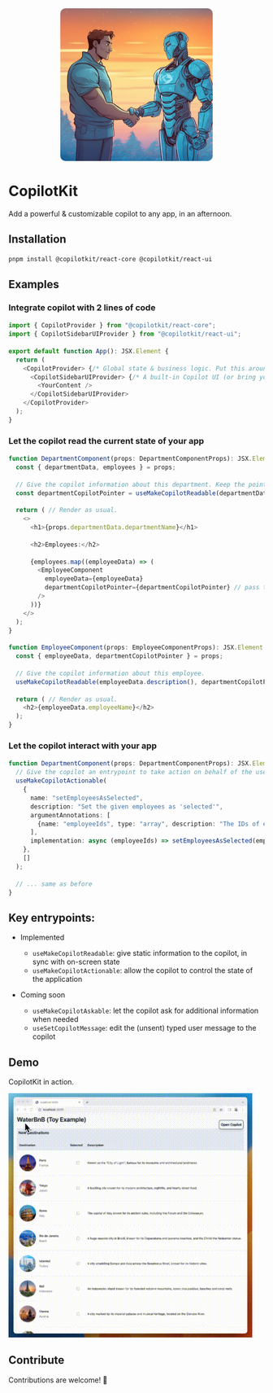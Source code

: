 <div align="center">
  <img src="./assets/banner.png" width="300" style="border-radius: 10px;">
</div>

# CopilotKit

Add a powerful & customizable copilot to any app, in an afternoon.

## Installation

```bash
pnpm install @copilotkit/react-core @copilotkit/react-ui
```

## Examples


### Integrate copilot with 2 lines of code

```typescript
import { CopilotProvider } from "@copilotkit/react-core";
import { CopilotSidebarUIProvider } from "@copilotkit/react-ui";

export default function App(): JSX.Element {
  return (
    <CopilotProvider> {/* Global state & business logic. Put this around the entire app */}
      <CopilotSidebarUIProvider> {/* A built-in Copilot UI (or bring your own UI). Put this around the entire app, or around individual pages. */}
        <YourContent />
      </CopilotSidebarUIProvider>
    </CopilotProvider>
  );
}
```

### Let the copilot read the current state of your app

```typescript
function DepartmentComponent(props: DepartmentComponentProps): JSX.Element {
  const { departmentData, employees } = props;

  // Give the copilot information about this department. Keep the pointer, to easily associate employees w departments.
  const departmentCopilotPointer = useMakeCopilotReadable(departmentData.description());

  return ( // Render as usual.
    <>
      <h1>{props.departmentData.departmentName}</h1>

      <h2>Employees:</h2>

      {employees.map((employeeData) => (
        <EmployeeComponent
          employeeData={employeeData}
          departmentCopilotPointer={departmentCopilotPointer} // pass the copilot pointer
        />
      ))}
    </>
  );
}

function EmployeeComponent(props: EmployeeComponentProps): JSX.Element {
  const { employeeData, departmentCopilotPointer } = props;

  // Give the copilot information about this employee.
  useMakeCopilotReadable(employeeData.description(), departmentCopilotPointer);

  return ( // Render as usual.
    <h2>{employeeData.employeeName}</h2>
  );
}
```

### Let the copilot interact with your app

```typescript
function DepartmentComponent(props: DepartmentComponentProps): JSX.Element {
  // Give the copilot an entrypoint to take action on behalf of the user.
  useMakeCopilotActionable(
    {
      name: "setEmployeesAsSelected",
      description: "Set the given employees as 'selected'",
      argumentAnnotations: [
        {name: "employeeIds", type: "array", description: "The IDs of employees to set as selected", required: true}
      ],
      implementation: async (employeeIds) => setEmployeesAsSelected(employeeIds),
    },
    []
  );

  // ... same as before
}
```



## Key entrypoints:

- Implemented
  - `useMakeCopilotReadable`: give static information to the copilot, in sync with on-screen state
  - `useMakeCopilotActionable`: allow the copilot to control the state of the application

- Coming soon
  - `useMakeCopilotAskable`: let the copilot ask for additional information when needed
  - `useSetCopilotMessage`: edit the (unsent) typed user message to the copilot


## Demo

CopilotKit in action.

![Demo Gif](./assets/demo.gif)

## Contribute

Contributions are welcome! 🎉
